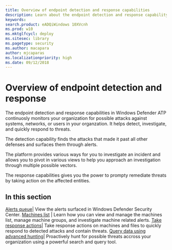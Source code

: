 ```yaml
---
title: Overview of endpoint detection and response capabilities
description: Learn about the endpoint detection and response capability in Windows Defender ATP
keywords: 
search.product: eADQiWindows 10XVcnh
ms.prod: w10
ms.mktglfcycl: deploy
ms.sitesec: library
ms.pagetype: security
ms.author: macapara
author: mjcaparas
ms.localizationpriority: high
ms.date: 09/12/2018
---
```


# Overview of endpoint detection and response 


The endpoint detection and response capabilities in Windows Defender ATP continuosly monitors your organization for possible attacks against systems, networks, or users in your organzation. It helps detect, investigate, and quickly respond to threats.

The detection capability finds the attacks that made it past all other defenses and surfaces them through alerts. 

The platform provides various ways for you to investigate an incident and allows you to pivot in various views to help you approach an investigation through multiple possible vectors. 

The response capabilities gives you the power to prompty remediate threats by taking action on the affected entities. 

## In this section

[Alerts queue](alerts-queue-endpoint-detection-response.md)| View the alerts surfaced in Windows Defender Security Center.
[Machines list](machines-list-endpoint-detection-response.md) | Learn how you can view and manage the machines list, manage machine groups, and investigate machine related alerts. 
[Take response actions](response-actions-windows-defender-advanced-threat-protection.md)| Take response actions on machines and files to quickly respond to detected attacks and contain threats.
[Query data using advanced hunting](advanced-hunting-windows-defender-advanced-threat-protection.md)| Proactively hunt for possible threats accross your organization using a powerful search and query tool.


